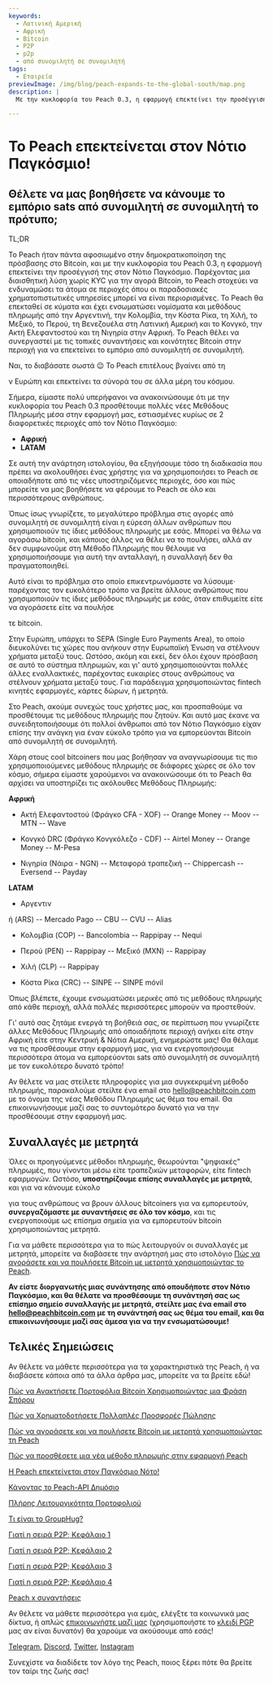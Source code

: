 ```yaml
---
keywords:
  - Λατινική Αμερική
  - Αφρική
  - Bitcoin
  - P2P
  - p2p
  - από συνομιλητή σε συνομιλητή
tags:
  - Εταιρεία
previewImage: /img/blog/peach-expands-to-the-global-south/map.png
description: |
  Με την κυκλοφορία του Peach 0.3, η εφαρμογή επεκτείνει την προσέγγισή της στον Νότιο Παγκόσμιο

---
```


# Το Peach επεκτείνεται στον Νότιο Παγκόσμιο!

## Θέλετε να μας βοηθήσετε να κάνουμε το εμπόριο sats από συνομιλητή σε συνομιλητή το πρότυπο;

TL;DR

Το Peach ήταν πάντα αφοσιωμένο στην δημοκρατικοποίηση της πρόσβασης στο Bitcoin, και με την κυκλοφορία του Peach 0.3, η εφαρμογή επεκτείνει την προσέγγισή της στον Νότιο Παγκόσμιο. Παρέχοντας μια διαισθητική λύση χωρίς KYC για την αγορά Bitcoin, το Peach στοχεύει να ενδυναμώσει τα άτομα σε περιοχές όπου οι παραδοσιακές χρηματοπιστωτικές υπηρεσίες μπορεί να είναι περιορισμένες. Το Peach θα επεκταθεί σε κύματα και έχει ενσωματώσει νομίσματα και μεθόδους πληρωμής από την Αργεντινή, την Κολομβία, την Κόστα Ρίκα, τη Χιλή, το Μεξικό, το Περού, τη Βενεζουέλα στη Λατινική Αμερική και το Κονγκό, την Ακτή Ελεφαντοστού και τη Νιγηρία στην Αφρική. Το Peach θέλει να συνεργαστεί με τις τοπικές συναντήσεις και κοινότητες Bitcoin στην περιοχή για να επεκτείνει το εμπόριο από συνομιλητή σε συνομιλητή.

Ναι, το διαβάσατε σωστά 😉 Το Peach επιτέλους βγαίνει από τη

ν Ευρώπη και επεκτείνει τα σύνορά του σε άλλα μέρη του κόσμου.

Σήμερα, είμαστε πολύ υπερήφανοι να ανακοινώσουμε ότι με την κυκλοφορία του Peach 0.3 προσθέτουμε πολλές νέες Μεθόδους Πληρωμής μέσα στην εφαρμογή μας, εστιασμένες κυρίως σε 2 διαφορετικές περιοχές από τον Νότιο Παγκόσμιο:

- **Αφρική**
- **LATAM**

Σε αυτή την ανάρτηση ιστολογίου, θα εξηγήσουμε τόσο τη διαδικασία που πρέπει να ακολουθήσει ένας χρήστης για να χρησιμοποιήσει το Peach σε οποιαδήποτε από τις νέες υποστηριζόμενες περιοχές, όσο και πώς μπορείτε να μας βοηθήσετε να φέρουμε το Peach σε όλο και περισσότερους ανθρώπους.

Όπως ίσως γνωρίζετε, το μεγαλύτερο πρόβλημα στις αγορές από συνομιλητή σε συνομιλητή είναι η εύρεση άλλων ανθρώπων που χρησιμοποιούν τις ίδιες μεθόδους πληρωμής με εσάς. Μπορεί να θέλω να αγοράσω bitcoin, και κάποιος άλλος να θέλει να το πουλήσει, αλλά αν δεν συμφωνούμε στη Μέθοδο Πληρωμής που θέλουμε να χρησιμοποιήσουμε για αυτή την ανταλλαγή, η συναλλαγή δεν θα πραγματοποιηθεί.

Αυτό είναι το πρόβλημα στο οποίο επικεντρωνόμαστε να λύσουμε· παρέχοντας τον ευκολότερο τρόπο να βρείτε άλλους ανθρώπους που χρησιμοποιούν τις ίδιες μεθόδους πληρωμής με εσάς, όταν επιθυμείτε είτε να αγοράσετε είτε να πουλήσε

τε bitcoin.

Στην Ευρώπη, υπάρχει το SEPA (Single Euro Payments Area), το οποίο διευκολύνει τις χώρες που ανήκουν στην Ευρωπαϊκή Ένωση να στέλνουν χρήματα μεταξύ τους. Ωστόσο, ακόμη και εκεί, δεν όλοι έχουν πρόσβαση σε αυτό το σύστημα πληρωμών, και γι' αυτό χρησιμοποιούνται πολλές άλλες εναλλακτικές, παρέχοντας ευκαιρίες στους ανθρώπους να στέλνουν χρήματα μεταξύ τους. Για παράδειγμα χρησιμοποιώντας fintech κινητές εφαρμογές, κάρτες δώρων, ή μετρητά.

Στο Peach, ακούμε συνεχώς τους χρήστες μας, και προσπαθούμε να προσθέτουμε τις μεθόδους πληρωμής που ζητούν. Και αυτό μας έκανε να συνειδητοποιήσουμε ότι πολλοί άνθρωποι από τον Νότιο Παγκόσμιο είχαν επίσης την ανάγκη για έναν εύκολο τρόπο για να εμπορεύονται Bitcoin από συνομιλητή σε συνομιλητή.

Χάρη στους cool bitcoiners που μας βοήθησαν να αναγνωρίσουμε τις πιο χρησιμοποιούμενες μεθόδους πληρωμής σε διάφορες χώρες σε όλο τον κόσμο, σήμερα είμαστε χαρούμενοι να ανακοινώσουμε ότι το Peach θα αρχίσει να υποστηρίζει τις ακόλουθες Μεθόδους Πληρωμής:

**Αφρική**

- Ακτή Ελεφαντοστού (Φράγκο CFA - XOF)
  -- Orange Money
  -- Moov
  -- MTN
  -- Wave

- Κονγκό DRC (Φράγκο Κονγκόλεζο - CDF)
  -- Airtel Money
  -- Orange Money
  -- M-Pesa

- Νιγηρία (Νάιρα - NGN)
  -- Μεταφορά τραπεζική
  -- Chippercash
  -- Eversend
  -- Payday

**LATAM**

- Αργεντιν

ή (ARS)
  -- Mercado Pago
  -- CBU
  -- CVU
  -- Alias

- Κολομβία (COP)
  -- Bancolombia
  -- Rappipay
  -- Nequi

- Περού (PEN)
  -- Rappipay
  -- Μεξικό (MXN)
  -- Rappipay

- Χιλή (CLP)
  -- Rappipay

- Κόστα Ρίκα (CRC)
  -- SINPE
  -- SINPE móvil

Όπως βλέπετε, έχουμε ενσωματώσει μερικές από τις μεθόδους πληρωμής από κάθε περιοχή, αλλά πολλές περισσότερες μπορούν να προστεθούν.

Γι' αυτό σας ζητάμε ενεργά τη βοήθειά σας, σε περίπτωση που γνωρίζετε άλλες Μεθόδους Πληρωμής από οποιαδήποτε περιοχή ανήκει είτε στην Αφρική είτε στην Κεντρική & Νότια Αμερική, ενημερώστε μας! Θα θέλαμε να τις προσθέσουμε στην εφαρμογή μας, για να ενεργοποιήσουμε περισσότερα άτομα να εμπορεύονται sats από συνομιλητή σε συνομιλητή με τον ευκολότερο δυνατό τρόπο!

Αν θέλετε να μας στείλετε πληροφορίες για μια συγκεκριμένη μέθοδο πληρωμής, παρακαλούμε στείλτε ένα email στο [hello@peachbitcoin.com](mailto:hello@peachbitcoin.com) με το όνομα της νέας Μεθόδου Πληρωμής ως θέμα του email. Θα επικοινωνήσουμε μαζί σας το συντομότερο δυνατό για να την προσθέσουμε στην εφαρμογή μας.

## Συναλλαγές με μετρητά

Όλες οι προηγούμενες μέθοδοι πληρωμής, θεωρούνται "ψηφιακές" πληρωμές, που γίνονται μέσω είτε τραπεζικών μεταφορών, είτε fintech εφαρμογών. Ωστόσο, **υποστηρίζουμε επίσης συναλλαγές με μετρητά**, και για να κάνουμε εύκολο

 για τους ανθρώπους να βρουν άλλους bitcoiners για να εμπορευτούν, **συνεργαζόμαστε με συναντήσεις σε όλο τον κόσμο**, και τις ενεργοποιούμε ως επίσημα σημεία για να εμπορευτούν bitcoin χρησιμοποιώντας μετρητά.

Για να μάθετε περισσότερα για το πώς λειτουργούν οι συναλλαγές με μετρητά, μπορείτε να διαβάσετε την ανάρτησή μας στο ιστολόγιο [Πώς να αγοράσετε και να πουλήσετε Bitcoin με μετρητά χρησιμοποιώντας το Peach](https://peachbitcoin.com/el/blog/how-to-buy-and-sell-bitcoin-with-cash-using-peach/).

**Αν είστε διοργανωτής μιας συνάντησης από οπουδήποτε στον Νότιο Παγκόσμιο, και θα θέλατε να προσθέσουμε τη συνάντησή σας ως επίσημο σημείο συναλλαγής με μετρητά, στείλτε μας ένα email στο [hello@peachbitcoin.com](mailto:hello@peachbitcoin.com) με τη συνάντησή σας ως θέμα του email, και θα επικοινωνήσουμε μαζί σας άμεσα για να την ενσωματώσουμε!**

## Τελικές Σημειώσεις

Αν θέλετε να μάθετε περισσότερα για τα χαρακτηριστικά της Peach, ή να διαβάσετε κάποια από τα άλλα άρθρα μας, μπορείτε να τα βρείτε εδώ!

[Πώς να Ανακτήσετε Πορτοφόλια Bitcoin Χρησιμοποιώντας μια Φράση Σπόρου](https://peachbitcoin.com/el/blog/how-to-restore-peach-wallet/)

[Πώς να Χρηματοδοτήσετε Πολλαπλές Προσφορές Πώλησης](https://peachbitcoin.com/el/blog/funding-multiple-sell-offers/)

[Πώς να αγοράσετε και να πουλήσετε Bitcoin με μετρητά χρησιμοποιώντας τη Peach](https://peachbitcoin.com/el/blog/how-to-buy-and-sell-bitcoin-with-cash-using-peach/)

[Πώς να προσθέσετε μια νέα μέθοδο πληρωμής στην εφαρμογή Peach](https://peachbitcoin.com/el/blog/how-to-add-a-payment-method/)

[Η Peach επεκτείνεται στον Παγκόσμιο Νότο!](https://peachbitcoin.com/el/blog/peach-expands-to-the-global-south/)

[Κάνοντας το Peach-API Δημόσιο](https://peachbitcoin.com/el/blog/making-our-peach-api-public/)

[Πλήρης Λειτουργικότητα Πορτοφολιού](https://peachbitcoin.com/el/blog/full-wallet-functionality/)

[Τι είναι το GroupHug?](https://peachbitcoin.com/el/blog/group-hug/)

[Γιατί η σειρά P2P; Κεφάλαιο 1](https://peachbitcoin.com/el/blog/why-p2p-chapter-1/)

[Γιατί η σειρά P2P; Κεφάλαιο 2](https://peachbitcoin.com/el/blog/why-p2p-chapter-2/)

[Γιατί η σειρά P2P; Κεφάλαιο 3](https://peachbitcoin.com/el/blog/why-p2p-chapter-3-circular-economies/)

[Γιατί η σειρά P2P; Κεφάλαιο 4](https://peachbitcoin.com/el/blog/why-p2p-chapter-4-chains-of-trust/)

[Peach x συναντήσεις](https://peachbitcoin.com/el/blog/peach-for-meetups/)

Αν θέλετε να μάθετε περισσότερα για εμάς, ελέγξτε τα κοινωνικά μας δίκτυα, ή απλώς [επικοινωνήστε μαζί μας](mailto:hello@peachbitcoin.com) (χρησιμοποιήστε το [κλειδί PGP](https://keys.openpgp.org/vks/v1/by-fingerprint/48339A19645E2E53488E0E5479E1B270FACD1BD2) μας αν είναι δυνατόν) θα χαρούμε να ακούσουμε από εσάς!

[Telegram](https://t.me/+GkOW1J-ixBBkZWRk), [Discord](https://discord.gg/ypeHz3SW54), [Twitter](https://twitter.com/peachbitcoin), [Instagram](https://instagram.com/peachbitcoin)

Συνεχίστε να διαδίδετε τον λόγο της Peach, ποιος ξέρει πότε θα βρείτε τον ταίρι της ζωής σας!
